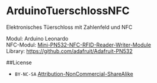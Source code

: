 # ArduinoTuerschlossNFC
Elektronisches Tüerschloss mit Zahlenfeld und NFC

Modul: Arduino Leonardo  
NFC-Modul: [Mini-PN532-NFC-RFID-Reader-Writer-Module](http://www.aliexpress.com/item/Mini-PN532-NFC-RFID-Reader-Writer-Module-For-Arduino-Android-Phone/2038722238.html)  
Library: https://github.com/adafruit/Adafruit-PN532  


##License

* `BY-NC-SA` [Attribution-NonCommercial-ShareAlike](https://github.com/idleberg/Creative-Commons-Markdown/blob/spaces/4.0/by-nc-sa.markdown)
